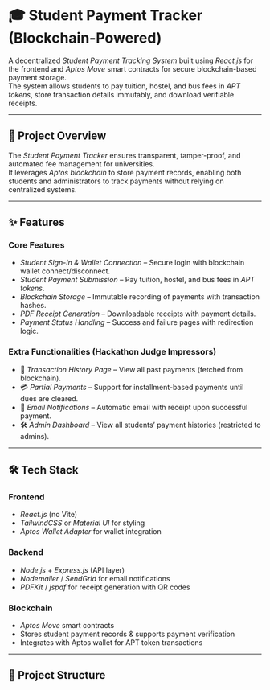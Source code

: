 # 🎓 Student Payment Tracker (Blockchain-Powered)

A decentralized *Student Payment Tracking System* built using *React.js* for the frontend and *Aptos Move* smart contracts for secure blockchain-based payment storage.  
The system allows students to pay tuition, hostel, and bus fees in *APT tokens*, store transaction details immutably, and download verifiable receipts.

---

## 🚀 Project Overview
The *Student Payment Tracker* ensures transparent, tamper-proof, and automated fee management for universities.  
It leverages *Aptos blockchain* to store payment records, enabling both students and administrators to track payments without relying on centralized systems.

---

## ✨ Features

### Core Features
- *Student Sign-In & Wallet Connection* – Secure login with blockchain wallet connect/disconnect.
- *Student Payment Submission* – Pay tuition, hostel, and bus fees in *APT tokens*.
- *Blockchain Storage* – Immutable recording of payments with transaction hashes.
- *PDF Receipt Generation* – Downloadable receipts with payment details.
- *Payment Status Handling* – Success and failure pages with redirection logic.

### Extra Functionalities (Hackathon Judge Impressors)
- 📜 *Transaction History Page* – View all past payments (fetched from blockchain).
- 💳 *Partial Payments* – Support for installment-based payments until dues are cleared.
- 📧 *Email Notifications* – Automatic email with receipt upon successful payment.
- 🛠 *Admin Dashboard* – View all students’ payment histories (restricted to admins).

---

## 🛠 Tech Stack

### Frontend
- *React.js* (no Vite)
- *TailwindCSS* or *Material UI* for styling
- *Aptos Wallet Adapter* for wallet integration

### Backend
- *Node.js* + *Express.js* (API layer)
- *Nodemailer* / *SendGrid* for email notifications
- *PDFKit* / *jspdf* for receipt generation with QR codes

### Blockchain
- *Aptos Move* smart contracts
- Stores student payment records & supports payment verification
- Integrates with Aptos wallet for APT token transactions

---

## 📂 Project Structure
